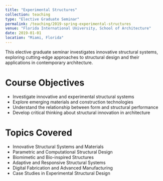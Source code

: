 ```yaml
---
title: "Experimental Structures"
collection: teaching
type: "Elective Graduate Seminar"
permalink: /teaching/2019-spring-experimental-structures
venue: "Florida International University, School of Architecture"
date: 2019-01-01
location: "Miami, Florida"
---
```


This elective graduate seminar investigates innovative structural systems, exploring cutting-edge approaches to structural design and their applications in contemporary architecture.

Course Objectives
======
* Investigate innovative and experimental structural systems
* Explore emerging materials and construction technologies
* Understand the relationship between form and structural performance
* Develop critical thinking about structural innovation in architecture

Topics Covered
======
* Innovative Structural Systems and Materials
* Parametric and Computational Structural Design
* Biomimetic and Bio-inspired Structures
* Adaptive and Responsive Structural Systems
* Digital Fabrication and Advanced Manufacturing
* Case Studies in Experimental Structural Design 
